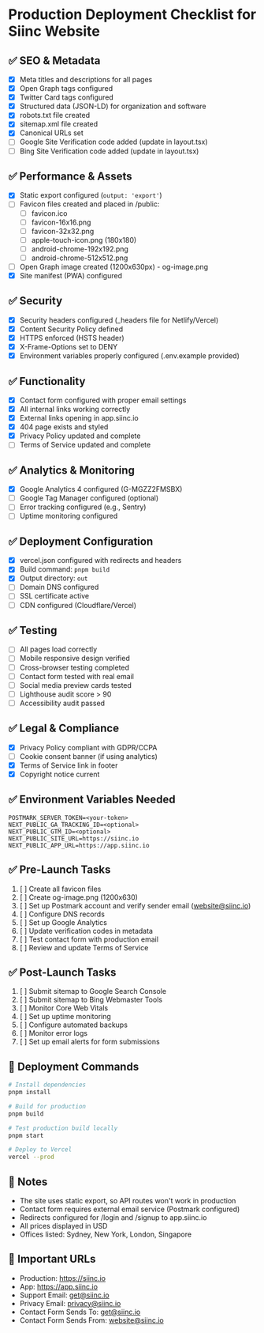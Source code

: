# Production Deployment Checklist for Siinc Website

## ✅ SEO & Metadata

- [x] Meta titles and descriptions for all pages
- [x] Open Graph tags configured
- [x] Twitter Card tags configured
- [x] Structured data (JSON-LD) for organization and software
- [x] robots.txt file created
- [x] sitemap.xml file created
- [x] Canonical URLs set
- [ ] Google Site Verification code added (update in layout.tsx)
- [ ] Bing Site Verification code added (update in layout.tsx)

## ✅ Performance & Assets

- [x] Static export configured (`output: 'export'`)
- [ ] Favicon files created and placed in /public:
  - [ ] favicon.ico
  - [ ] favicon-16x16.png
  - [ ] favicon-32x32.png
  - [ ] apple-touch-icon.png (180x180)
  - [ ] android-chrome-192x192.png
  - [ ] android-chrome-512x512.png
- [ ] Open Graph image created (1200x630px) - og-image.png
- [x] Site manifest (PWA) configured

## ✅ Security

- [x] Security headers configured (\_headers file for Netlify/Vercel)
- [x] Content Security Policy defined
- [x] HTTPS enforced (HSTS header)
- [x] X-Frame-Options set to DENY
- [x] Environment variables properly configured (.env.example provided)

## ✅ Functionality

- [x] Contact form configured with proper email settings
- [x] All internal links working correctly
- [x] External links opening in app.siinc.io
- [x] 404 page exists and styled
- [x] Privacy Policy updated and complete
- [ ] Terms of Service updated and complete

## ✅ Analytics & Monitoring

- [x] Google Analytics 4 configured (G-MGZZ2FMSBX)
- [ ] Google Tag Manager configured (optional)
- [ ] Error tracking configured (e.g., Sentry)
- [ ] Uptime monitoring configured

## ✅ Deployment Configuration

- [x] vercel.json configured with redirects and headers
- [x] Build command: `pnpm build`
- [x] Output directory: `out`
- [ ] Domain DNS configured
- [ ] SSL certificate active
- [ ] CDN configured (Cloudflare/Vercel)

## ✅ Testing

- [ ] All pages load correctly
- [ ] Mobile responsive design verified
- [ ] Cross-browser testing completed
- [ ] Contact form tested with real email
- [ ] Social media preview cards tested
- [ ] Lighthouse audit score > 90
- [ ] Accessibility audit passed

## ✅ Legal & Compliance

- [x] Privacy Policy compliant with GDPR/CCPA
- [ ] Cookie consent banner (if using analytics)
- [x] Terms of Service link in footer
- [x] Copyright notice current

## ✅ Environment Variables Needed

```env
POSTMARK_SERVER_TOKEN=<your-token>
NEXT_PUBLIC_GA_TRACKING_ID=<optional>
NEXT_PUBLIC_GTM_ID=<optional>
NEXT_PUBLIC_SITE_URL=https://siinc.io
NEXT_PUBLIC_APP_URL=https://app.siinc.io
```

## ✅ Pre-Launch Tasks

1. [ ] Create all favicon files
2. [ ] Create og-image.png (1200x630)
3. [ ] Set up Postmark account and verify sender email (website@siinc.io)
4. [ ] Configure DNS records
5. [ ] Set up Google Analytics
6. [ ] Update verification codes in metadata
7. [ ] Test contact form with production email
8. [ ] Review and update Terms of Service

## ✅ Post-Launch Tasks

1. [ ] Submit sitemap to Google Search Console
2. [ ] Submit sitemap to Bing Webmaster Tools
3. [ ] Monitor Core Web Vitals
4. [ ] Set up uptime monitoring
5. [ ] Configure automated backups
6. [ ] Monitor error logs
7. [ ] Set up email alerts for form submissions

## 🚀 Deployment Commands

```bash
# Install dependencies
pnpm install

# Build for production
pnpm build

# Test production build locally
pnpm start

# Deploy to Vercel
vercel --prod
```

## 📝 Notes

- The site uses static export, so API routes won't work in production
- Contact form requires external email service (Postmark configured)
- Redirects configured for /login and /signup to app.siinc.io
- All prices displayed in USD
- Offices listed: Sydney, New York, London, Singapore

## 🔗 Important URLs

- Production: https://siinc.io
- App: https://app.siinc.io
- Support Email: get@siinc.io
- Privacy Email: privacy@siinc.io
- Contact Form Sends To: get@siinc.io
- Contact Form Sends From: website@siinc.io
